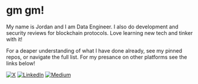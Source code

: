 # gm gm!
My name is Jordan and I am Data Engineer. I also do development and security reviews for blockchain protocols. Love learning new tech and tinker with it!

For a deaper understanding of what I have done already, see my pinned repos, or navigate the full list. For my presance on other platforms see the links below!

[![X](https://gist.githubusercontent.com/cxmeel/0dbc95191f239b631c3874f4ccf114e2/raw/bb4634715f95ebb209b4e0bcdd4d2d98fe64c64c/twitter-compact.svg)](https://x.com/JJS_OnChain)
[![LinkedIn](https://camo.githubusercontent.com/8c0692475a5bfc1d9e7361074bdb648e567cae7b5b40ffd32adae31180b0d7b6/68747470733a2f2f696d672e736869656c64732e696f2f62616467652f4c696e6b6564496e2d3030373742353f7374796c653d666f722d7468652d6261646765266c6f676f3d6c696e6b6564696e266c6f676f436f6c6f723d7768697465)](https://www.linkedin.com/in/jordan-solomon-b735b8165/)
[![Medium](https://camo.githubusercontent.com/d06cde692bdb899bf98484f47a4817ae576b2efae3723cdd43bf1260012d83b0/68747470733a2f2f696d672e736869656c64732e696f2f62616467652f4d656469756d2d3132313030453f7374796c653d666f722d7468652d6261646765266c6f676f3d6d656469756d266c6f676f436f6c6f723d7768697465)](https://medium.com/@j.j.solomon)
